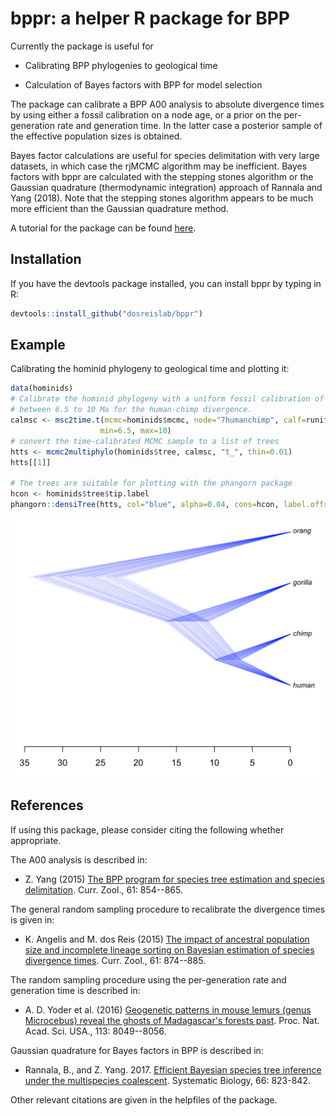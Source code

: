 # bppr: a helper R package for BPP

Currently the package is useful for

* Calibrating BPP phylogenies to geological time

* Calculation of Bayes factors with BPP for model selection

The package can calibrate a BPP A00 analysis to absolute divergence times by using either a fossil calibration on a node age, or a prior on the per-generation rate and generation time. In the latter case a posterior sample of the effective population sizes is obtained.

Bayes factor calculations are useful for species delimitation with very large datasets, in which case the rjMCMC algorithm may be inefficient. Bayes factors with bppr are calculated with the stepping stones algorithm or the Gaussian quadrature (thermodynamic integration) approach of Rannala and Yang (2018). Note that the stepping stones algorithm appears to be much more efficient than the Gaussian quadrature method.

A tutorial for the package can be found [here](https://dosreislab.github.io/2018/08/31/bppr.html).

## Installation

If you have the devtools package installed, you can install bppr by typing in R:

```R
devtools::install_github("dosreislab/bppr")
```

## Example
Calibrating the hominid phylogeny to geological time and plotting it:

```R
data(hominids)
# Calibrate the hominid phylogeny with a uniform fossil calibration of
# between 6.5 to 10 Ma for the human-chimp divergence.
calmsc <- msc2time.t(mcmc=hominids$mcmc, node="7humanchimp", calf=runif,
                    min=6.5, max=10)
# convert the time-calibrated MCMC sample to a list of trees
htts <- mcmc2multiphylo(hominids$tree, calmsc, "t_", thin=0.01)
htts[[1]]

# The trees are suitable for plotting with the phangorn package
hcon <- hominids$tree$tip.label
phangorn::densiTree(htts, col="blue", alpha=0.04, cons=hcon, label.offset=.01)
```

![](/figs/apes.png)

## References

If using this package, please consider citing the following whether appropriate.

The A00 analysis is described in:

* Z. Yang (2015) [The BPP program for species tree estimation and species delimitation](https://doi.org/10.1093/czoolo/61.5.854). Curr. Zool., 61: 854--865.

The general random sampling procedure to recalibrate the divergence times is given in:

* K. Angelis and M. dos Reis (2015) [The impact of ancestral population size and incomplete lineage sorting on Bayesian estimation of species divergence times](https://doi.org/10.1093/czoolo/61.5.874). Curr. Zool., 61: 874--885.

The random sampling procedure using the per-generation rate and generation time is described in:

* A. D. Yoder et al. (2016) [Geogenetic patterns in mouse lemurs (genus Microcebus) reveal the ghosts of Madagascar's forests past](https://doi.org/10.1073/pnas.1601081113). Proc. Nat. Acad. Sci. USA., 113: 8049--8056.

Gaussian quadrature for Bayes factors in BPP is described in:

* Rannala, B., and Z. Yang. 2017. [Efficient Bayesian species tree inference under the multispecies coalescent](https://doi.org/10.1093/sysbio/syw119). Systematic Biology, 66: 823-842.

Other relevant citations are given in the helpfiles of the package.
